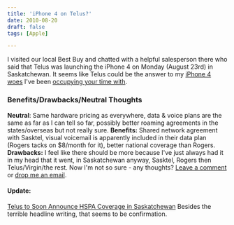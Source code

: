 ```yaml
---
title: 'iPhone 4 on Telus?'
date: 2010-08-20
draft: false
tags: [Apple]

---
```


I visited our local Best Buy and chatted with a helpful salesperson there who said that Telus was launching the iPhone 4 on Monday (August 23rd) in Saskatchewan. It seems like Telus could be the answer to my [iPhone 4 woes](https://chrisenns.com/2010/08/12/the-one-about-the-iphone-4-in-saskatchewan/) I've been [occupying your time with](https://chrisenns.com/2010/08/19/no-sasktel-advertising-for-iphones/).

### Benefits/Drawbacks/Neutral Thoughts

**Neutral**: Same hardware pricing as everywhere, data & voice plans are the same as far as I can tell so far, possibly better roaming agreements in the states/overseas but not really sure. **Benefits:** Shared network agreement with Sasktel, visual voicemail is apparently included in their data plan (Rogers tacks on $8/month for it), better national coverage than Rogers. **Drawbacks:** I feel like there should be more because I've just always had it in my head that it went, in Saskatchewan anyway, Sasktel, Rogers then Telus/Virgin/the rest. Now I'm not so sure - any thoughts? [Leave a comment](https://chrisenns.com/2010/08/20/iphone-4-on-telus/#comments) or [drop me an email](mailto:chris.enns+telusiphone@gmail.com).

#### Update:

[Telus to Soon Announce HSPA Coverage in Saskatchewan](http://www.iphoneincanada.ca/telus-iphone/telus-to-soon-announce-hspa-coverage-in-saskatchewan/) Besides the terrible headline writing, that seems to be confirmation.